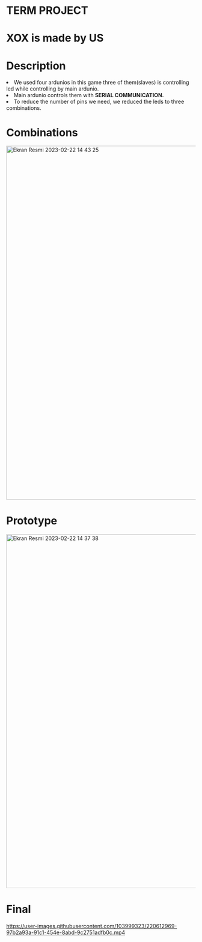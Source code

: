 # TERM PROJECT

# XOX is made by US

# Description  

<li>We used four ardunios in this game three of them(slaves) is controlling led while controlling by main ardunio.</li>
<li>Main ardunio controls them with <b>SERIAL COMMUNICATION.</b></li>
<li>To reduce the number of pins we need, we reduced the leds to three combinations.</li>

# Combinations

<img width="938" alt="Ekran Resmi 2023-02-22 14 43 25" src="https://user-images.githubusercontent.com/103999323/220610581-aa2ca86a-e437-4b93-a0c9-56a5ca19194b.png">

# Prototype
  
<img width="938" alt="Ekran Resmi 2023-02-22 14 37 38" src="https://user-images.githubusercontent.com/103999323/220609561-c8f75f16-81b3-4e15-8cf0-3711cbde017a.png">

# Final


https://user-images.githubusercontent.com/103999323/220612969-97b2a93a-91c1-454e-8abd-9c2751adfb0c.mp4

